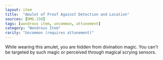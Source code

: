 ```yaml
---
layout: item
title:  "Amulet of Proof Against Detection and Location"
sources: [DMG.150]
tags: [wondrous item, uncommon, attunement]
category: "Wondrous Item"
rarity: "Uncommon (requires attunement)"
---
```


While wearing this amulet, you are hidden from divination magic. You can't be targeted by such magic or perceived through magical scrying sensors.
